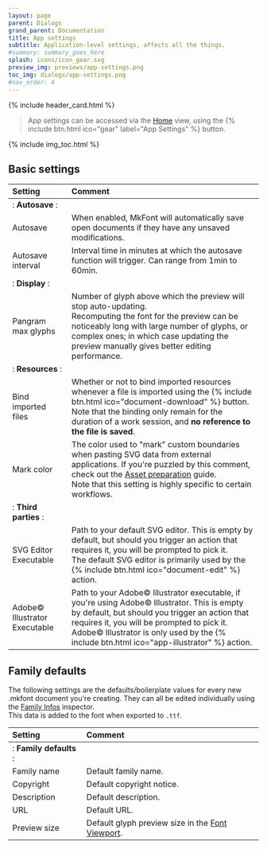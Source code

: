 ```yaml
---
layout: page
parent: Dialogs
grand_parent: Documentation
title: App settings
subtitle: Application-level settings, affects all the things.
#summary: summary_goes_here
splash: icons/icon_gear.svg
preview_img: previews/app-settings.png
toc_img: dialogs/app-settings.png
#nav_order: 4
---
```


{% include header_card.html %}

> App settings can be accessed via the [Home](/docs/views/home-view) view, using the {% include btn.html ico="gear" label="App Settings" %} button.

{% include img_toc.html %}

## Basic settings

| Setting       | Comment          |
|:-------------|:------------------|
|: **Autosave**   :||
| Autosave | When enabled, MkFont will automatically save open documents if they have any unsaved modifications. |
| Autosave interval | Interval time in minutes at which the autosave function will trigger. Can range from 1min to 60min. |
|: **Display**   :||
| Pangram max glyphs | Number of glyph above which the preview will stop auto-updating.<br>Recomputing the font for the preview can be noticeably long with large number of glyphs, or complex ones; in which case updating the preview manually gives better editing performance. |
|: **Resources**   :||
| Bind imported files | Whether or not to bind imported resources whenever a file is imported using the {% include btn.html ico="document-download" %} button. Note that the binding only remain for the duration of a work session, and **no reference to the file is saved**. |
| Mark color | The color used to "mark" custom boundaries when pasting SVG data from external applications. If you're puzzled by this comment, check out the [Asset preparation](/guides/assets-prep) guide.<br>Note that this setting is highly specific to certain workflows. |
|: **Third parties**   :||
| SVG Editor Executable | Path to your default SVG editor. This is empty by default, but should you trigger an action that requires it, you will be prompted to pick it.<br>The default SVG editor is primarily used by the {% include btn.html ico="document-edit" %} action. |
| Adobe© Illustrator Executable | Path to your Adobe© Illustrator executable, if you're using Adobe© Illustrator. This is empty by default, but should you trigger an action that requires it, you will be prompted to pick it.<br>Adobe© Illustrator is only used by the {% include btn.html ico="app-illustrator" %} action. |

## Family defaults
The following settings are the defaults/boilerplate values for every new .mkfont document you're creating. They can all be edited individually using the [Family Infos](/docs/dialogs/family-infos) inspector.  
This data is added to the font when exported to `.ttf`.

| Setting       | Comment          |
|:-------------|:------------------|
|: **Family defaults**   :||
| Family name | Default family name. |
| Copyright | Default copyright notice. |
| Description | Default description. |
| URL | Default URL. |
| Preview size | Default glyph preview size in the [Font Viewport](/docs/views/viewport-unicode). |